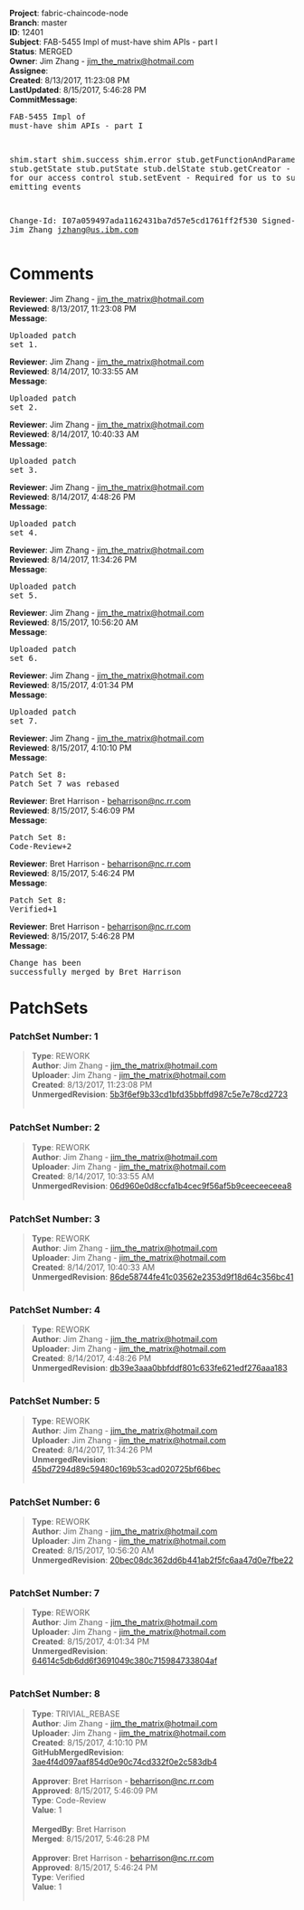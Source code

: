 <strong>Project</strong>: fabric-chaincode-node<br><strong>Branch</strong>: master<br><strong>ID</strong>: 12401<br><strong>Subject</strong>: FAB-5455 Impl of must-have shim APIs - part I<br><strong>Status</strong>: MERGED<br><strong>Owner</strong>: Jim Zhang - jim_the_matrix@hotmail.com<br><strong>Assignee</strong>:<br><strong>Created</strong>: 8/13/2017, 11:23:08 PM<br><strong>LastUpdated</strong>: 8/15/2017, 5:46:28 PM<br><strong>CommitMessage</strong>:<br><pre>FAB-5455 Impl of must-have shim APIs - part I

shim.start
shim.success
shim.error
stub.getFunctionAndParameters
stub.getState
stub.putState
stub.delState
stub.getCreator - Fundamental for our access control
stub.setEvent - Required for us to support emitting events

Change-Id: I07a059497ada1162431ba7d57e5cd1761ff2f530
Signed-off-by: Jim Zhang <jzhang@us.ibm.com>
</pre><h1>Comments</h1><strong>Reviewer</strong>: Jim Zhang - jim_the_matrix@hotmail.com<br><strong>Reviewed</strong>: 8/13/2017, 11:23:08 PM<br><strong>Message</strong>: <pre>Uploaded patch set 1.</pre><strong>Reviewer</strong>: Jim Zhang - jim_the_matrix@hotmail.com<br><strong>Reviewed</strong>: 8/14/2017, 10:33:55 AM<br><strong>Message</strong>: <pre>Uploaded patch set 2.</pre><strong>Reviewer</strong>: Jim Zhang - jim_the_matrix@hotmail.com<br><strong>Reviewed</strong>: 8/14/2017, 10:40:33 AM<br><strong>Message</strong>: <pre>Uploaded patch set 3.</pre><strong>Reviewer</strong>: Jim Zhang - jim_the_matrix@hotmail.com<br><strong>Reviewed</strong>: 8/14/2017, 4:48:26 PM<br><strong>Message</strong>: <pre>Uploaded patch set 4.</pre><strong>Reviewer</strong>: Jim Zhang - jim_the_matrix@hotmail.com<br><strong>Reviewed</strong>: 8/14/2017, 11:34:26 PM<br><strong>Message</strong>: <pre>Uploaded patch set 5.</pre><strong>Reviewer</strong>: Jim Zhang - jim_the_matrix@hotmail.com<br><strong>Reviewed</strong>: 8/15/2017, 10:56:20 AM<br><strong>Message</strong>: <pre>Uploaded patch set 6.</pre><strong>Reviewer</strong>: Jim Zhang - jim_the_matrix@hotmail.com<br><strong>Reviewed</strong>: 8/15/2017, 4:01:34 PM<br><strong>Message</strong>: <pre>Uploaded patch set 7.</pre><strong>Reviewer</strong>: Jim Zhang - jim_the_matrix@hotmail.com<br><strong>Reviewed</strong>: 8/15/2017, 4:10:10 PM<br><strong>Message</strong>: <pre>Patch Set 8: Patch Set 7 was rebased</pre><strong>Reviewer</strong>: Bret Harrison - beharrison@nc.rr.com<br><strong>Reviewed</strong>: 8/15/2017, 5:46:09 PM<br><strong>Message</strong>: <pre>Patch Set 8: Code-Review+2</pre><strong>Reviewer</strong>: Bret Harrison - beharrison@nc.rr.com<br><strong>Reviewed</strong>: 8/15/2017, 5:46:24 PM<br><strong>Message</strong>: <pre>Patch Set 8: Verified+1</pre><strong>Reviewer</strong>: Bret Harrison - beharrison@nc.rr.com<br><strong>Reviewed</strong>: 8/15/2017, 5:46:28 PM<br><strong>Message</strong>: <pre>Change has been successfully merged by Bret Harrison</pre><h1>PatchSets</h1><h3>PatchSet Number: 1</h3><blockquote><strong>Type</strong>: REWORK<br><strong>Author</strong>: Jim Zhang - jim_the_matrix@hotmail.com<br><strong>Uploader</strong>: Jim Zhang - jim_the_matrix@hotmail.com<br><strong>Created</strong>: 8/13/2017, 11:23:08 PM<br><strong>UnmergedRevision</strong>: [5b3f6ef9b33cd1bfd35bbffd987c5e7e78cd2723](https://github.com/hyperledger-gerrit-archive/fabric-chaincode-node/commit/5b3f6ef9b33cd1bfd35bbffd987c5e7e78cd2723)<br><br></blockquote><h3>PatchSet Number: 2</h3><blockquote><strong>Type</strong>: REWORK<br><strong>Author</strong>: Jim Zhang - jim_the_matrix@hotmail.com<br><strong>Uploader</strong>: Jim Zhang - jim_the_matrix@hotmail.com<br><strong>Created</strong>: 8/14/2017, 10:33:55 AM<br><strong>UnmergedRevision</strong>: [06d960e0d8ccfa1b4cec9f56af5b9ceeceeceea8](https://github.com/hyperledger-gerrit-archive/fabric-chaincode-node/commit/06d960e0d8ccfa1b4cec9f56af5b9ceeceeceea8)<br><br></blockquote><h3>PatchSet Number: 3</h3><blockquote><strong>Type</strong>: REWORK<br><strong>Author</strong>: Jim Zhang - jim_the_matrix@hotmail.com<br><strong>Uploader</strong>: Jim Zhang - jim_the_matrix@hotmail.com<br><strong>Created</strong>: 8/14/2017, 10:40:33 AM<br><strong>UnmergedRevision</strong>: [86de58744fe41c03562e2353d9f18d64c356bc41](https://github.com/hyperledger-gerrit-archive/fabric-chaincode-node/commit/86de58744fe41c03562e2353d9f18d64c356bc41)<br><br></blockquote><h3>PatchSet Number: 4</h3><blockquote><strong>Type</strong>: REWORK<br><strong>Author</strong>: Jim Zhang - jim_the_matrix@hotmail.com<br><strong>Uploader</strong>: Jim Zhang - jim_the_matrix@hotmail.com<br><strong>Created</strong>: 8/14/2017, 4:48:26 PM<br><strong>UnmergedRevision</strong>: [db39e3aaa0bbfddf801c633fe621edf276aaa183](https://github.com/hyperledger-gerrit-archive/fabric-chaincode-node/commit/db39e3aaa0bbfddf801c633fe621edf276aaa183)<br><br></blockquote><h3>PatchSet Number: 5</h3><blockquote><strong>Type</strong>: REWORK<br><strong>Author</strong>: Jim Zhang - jim_the_matrix@hotmail.com<br><strong>Uploader</strong>: Jim Zhang - jim_the_matrix@hotmail.com<br><strong>Created</strong>: 8/14/2017, 11:34:26 PM<br><strong>UnmergedRevision</strong>: [45bd7294d89c59480c169b53cad020725bf66bec](https://github.com/hyperledger-gerrit-archive/fabric-chaincode-node/commit/45bd7294d89c59480c169b53cad020725bf66bec)<br><br></blockquote><h3>PatchSet Number: 6</h3><blockquote><strong>Type</strong>: REWORK<br><strong>Author</strong>: Jim Zhang - jim_the_matrix@hotmail.com<br><strong>Uploader</strong>: Jim Zhang - jim_the_matrix@hotmail.com<br><strong>Created</strong>: 8/15/2017, 10:56:20 AM<br><strong>UnmergedRevision</strong>: [20bec08dc362dd6b441ab2f5fc6aa47d0e7fbe22](https://github.com/hyperledger-gerrit-archive/fabric-chaincode-node/commit/20bec08dc362dd6b441ab2f5fc6aa47d0e7fbe22)<br><br></blockquote><h3>PatchSet Number: 7</h3><blockquote><strong>Type</strong>: REWORK<br><strong>Author</strong>: Jim Zhang - jim_the_matrix@hotmail.com<br><strong>Uploader</strong>: Jim Zhang - jim_the_matrix@hotmail.com<br><strong>Created</strong>: 8/15/2017, 4:01:34 PM<br><strong>UnmergedRevision</strong>: [64614c5db6dd6f3691049c380c715984733804af](https://github.com/hyperledger-gerrit-archive/fabric-chaincode-node/commit/64614c5db6dd6f3691049c380c715984733804af)<br><br></blockquote><h3>PatchSet Number: 8</h3><blockquote><strong>Type</strong>: TRIVIAL_REBASE<br><strong>Author</strong>: Jim Zhang - jim_the_matrix@hotmail.com<br><strong>Uploader</strong>: Jim Zhang - jim_the_matrix@hotmail.com<br><strong>Created</strong>: 8/15/2017, 4:10:10 PM<br><strong>GitHubMergedRevision</strong>: [3ae4f4d097aaf854d0e90c74cd332f0e2c583db4](https://github.com/hyperledger-gerrit-archive/fabric-chaincode-node/commit/3ae4f4d097aaf854d0e90c74cd332f0e2c583db4)<br><br><strong>Approver</strong>: Bret Harrison - beharrison@nc.rr.com<br><strong>Approved</strong>: 8/15/2017, 5:46:09 PM<br><strong>Type</strong>: Code-Review<br><strong>Value</strong>: 1<br><br><strong>MergedBy</strong>: Bret Harrison<br><strong>Merged</strong>: 8/15/2017, 5:46:28 PM<br><br><strong>Approver</strong>: Bret Harrison - beharrison@nc.rr.com<br><strong>Approved</strong>: 8/15/2017, 5:46:24 PM<br><strong>Type</strong>: Verified<br><strong>Value</strong>: 1<br><br></blockquote>